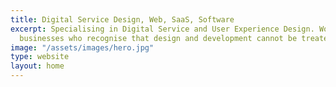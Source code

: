 ```yaml
---
title: Digital Service Design, Web, SaaS, Software
excerpt: Specialising in Digital Service and User Experience Design. Working with
  businesses who recognise that design and development cannot be treated in isolation.
image: "/assets/images/hero.jpg"
type: website
layout: home
---
```


